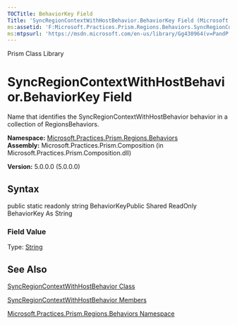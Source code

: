 ```yaml
---
TOCTitle: BehaviorKey Field
Title: 'SyncRegionContextWithHostBehavior.BehaviorKey Field (Microsoft.Practices.Prism.Regions.Behaviors)'
ms:assetid: 'F:Microsoft.Practices.Prism.Regions.Behaviors.SyncRegionContextWithHostBehavior.BehaviorKey'
ms:mtpsurl: 'https://msdn.microsoft.com/en-us/library/Gg430964(v=PandP.50)'
---
```


Prism Class Library

SyncRegionContextWithHostBehavior.BehaviorKey Field
=======================================================

Name that identifies the SyncRegionContextWithHostBehavior behavior in a collection of RegionsBehaviors.

**Namespace:** [Microsoft.Practices.Prism.Regions.Behaviors](https://msdn.microsoft.com/n:microsoft.practices.prism.regions.behaviors)
**Assembly:** Microsoft.Practices.Prism.Composition (in Microsoft.Practices.Prism.Composition.dll)

**Version:** 5.0.0.0 (5.0.0.0)

## Syntax


public static readonly string BehaviorKeyPublic Shared ReadOnly BehaviorKey As String
### Field Value

Type: [String](http://msdn.microsoft.com/en-us/library/s1wwdcbf)

See Also
--------


[SyncRegionContextWithHostBehavior Class](https://msdn.microsoft.com/t:microsoft.practices.prism.regions.behaviors.syncregioncontextwithhostbehavior)

[SyncRegionContextWithHostBehavior Members](https://msdn.microsoft.com/allmembers.t:microsoft.practices.prism.regions.behaviors.syncregioncontextwithhostbehavior)

[Microsoft.Practices.Prism.Regions.Behaviors Namespace](https://msdn.microsoft.com/n:microsoft.practices.prism.regions.behaviors)
